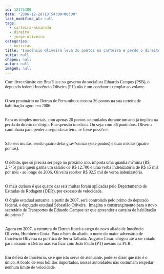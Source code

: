 ```yaml
---
id: 12375380
date: "2006-12-28T10:54:00+00:00"
last_modified_at: null
tags:
  - carteira-assinada
  - direito
  - jorge-oliveira
categories:
  - noticias
title: "Inocêncio Oliveira leva 36 pontos na carteira e perde o direito de dirigir"
sutia: null
chapeu: null
autor: null
imagem: null
---
```

<p><P><FONT face=Verdana>Com livre trânsito em Bras?lia e no governo do socialista Eduardo Campos (PSB), o deputado federal Inocêncio Oliveira (PL) não é um condutor exemplar ao volante.</FONT></P><FONT face=Verdana></p>
<p><P><BR>O seu prontuário no Detran de Pernambuco mostra 36 pontos na sua carteira de habilitação agora em 2006.</P></p>
<p><P><BR>Para os simples mortais, com apenas 20 pontos acumulados durante um ano já implica na perda do direito de dirigir. É suspensão imediata. Ou seja: com 36 pontinhos, Oliveira caminharia para perder a segunda carteira, se fosse poss?vel.</P></p>
<p><P><BR>São seis multas, sendo quatro delas grav?ssimas (sete pontos) e duas médias (quatro pontos).</P></p>
<p><P><BR>O débito, que só precisa ser pago no próximo ano, importa uma quantia m?nima (R$ 2.745) para quem ganha um salário de R$ 12.700 e uma verba indenizatória de R$ 15 mil por mês - ao longo de 2006, Oliveira receber R$ 92,5 mil de verba indenizatória.</P></p>
<p><P><BR>O mais curioso é que quatro das seis multas foram aplicadas pelo Departamento de Estradas de Rodagem (DER), por excesso de velocidade. </P></p>
<p><P>O órgão estadual autuante, a partir de 2007, será controlado pelo primo do deputado federal, o deputado estadual Sebastião Oliveira.&nbsp; Imagina o constrangimento para o novo secretário de Transportes de Eduardo Campos ter que apreender a carteira de habilitação do primo ?</P></p>
<p><P><BR>Agora em 2007, a estrutura do Detran ficará a cargo do novo aliado de Inocêncio Oliveira, Humberto Costa. Para o bem do aliado, o nome do maior adversário de Inocêncio Oliveira na pol?tica de Serra Talhada, Augusto Cesar, chegou até a ser cotado para assumir o Detran mas vai ficar com João Paulo (PT) mesmo na PCR.</P></p>
<p><P><BR>Em defesa de Inocêncio, se é que isto serve de atenuante, pode-se dizer que não é o único. A bordo de seus bólidos importados, nossas autoridades não costumam respeitar nenhum limite de velocidade.</FONT></P> </p>
